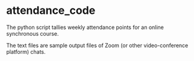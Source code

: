 # attendance_code
The python script tallies weekly attendance points for an online synchronous course.

The text files are sample output files of Zoom (or other video-conference platform) chats.
